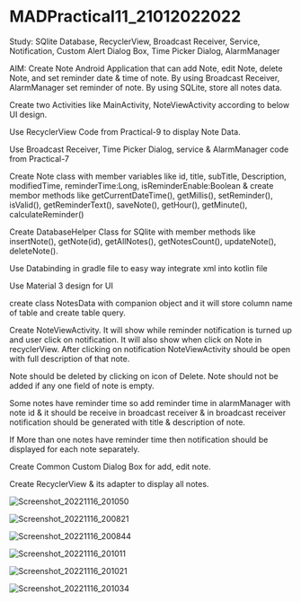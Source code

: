 # MADPractical11_21012022022

Study: SQlite Database, RecyclerView, Broadcast Receiver, Service, Notification, Custom Alert Dialog Box, Time Picker Dialog, AlarmManager

AIM: Create Note Android Application that can add Note, edit Note, delete Note, and set reminder date & time of note. By using Broadcast Receiver, AlarmManager set reminder of note. By using SQLite, store all notes data.

Create two Activities like MainActivity, NoteViewActivity according to below UI design.

Use RecyclerView Code from Practical-9 to display Note Data.

Use Broadcast Receiver, Time Picker Dialog, service & AlarmManager code from Practical-7

Create Note class with member variables like id, title, subTitle, Description, modifiedTime, reminderTime:Long, isReminderEnable:Boolean & create membor methods like getCurrentDateTime(), getMillis(), setReminder(), isValid(), getReminderText(), saveNote(), getHour(), getMinute(), calculateReminder() 

Create DatabaseHelper Class for SQlite with member methods like insertNote(), getNote(id), getAllNotes(), getNotesCount(), updateNote(), deleteNote().

Use Databinding in gradle file to easy way integrate xml into kotlin file

Use Material 3 design for UI

create class NotesData with companion object and it will store column name of table and create table query.

Create NoteViewActivity. It will show while reminder notification is turned up and user click on notification. It will also show when click on Note in recyclerView. After clicking on notification NoteViewActivity should be open with full description of that note. 

Note should be deleted by clicking on icon of Delete. Note should not be added if any one field of note is empty.

Some notes have reminder time so add reminder time in alarmManager with note id & it should be receive in broadcast receiver & in broadcast receiver notification should be generated with title & description of note.

If More than one notes have reminder time then notification should be displayed for each note separately.

Create Common Custom Dialog Box for add, edit note.

Create RecyclerView & its adapter to display all notes.


![Screenshot_20221116_201050](https://user-images.githubusercontent.com/110646988/202231450-5f9d1bf3-3816-469e-b2b1-0b8e358bef57.png)


![Screenshot_20221116_200821](https://user-images.githubusercontent.com/110646988/202231545-84b0a536-940a-4a1f-97dc-3e83bb55e70d.png)


![Screenshot_20221116_200844](https://user-images.githubusercontent.com/110646988/202231574-4d171a6b-2754-4cd4-b913-3d97bda827d7.png)


![Screenshot_20221116_201011](https://user-images.githubusercontent.com/110646988/202231611-1a95ca7e-10bf-4ba6-a37a-0040bf5dab1b.png)


![Screenshot_20221116_201021](https://user-images.githubusercontent.com/110646988/202231633-891f1414-f8a7-4ffa-94a5-57a9d4690adc.png)


![Screenshot_20221116_201034](https://user-images.githubusercontent.com/110646988/202231653-fb6f24c2-e293-4455-b051-a0cc373893bc.png)

